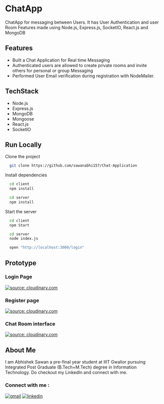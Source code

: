 # ChatApp

ChatApp for messaging between Users. It has User Authentication and user Room Features made using Node.js, Express.js, SocketIO, React.js and MongoDB

## Features

- Built a Chat Application for Real time Messaging
- Authenticated users are allowed to create private rooms and invite others for personal or group Messaging
- Performed User Email verification during registration with NodeMailer.

## TechStack

- Node.js
- Express.js
- MongoDB
- Mongoose
- React.js
- SocketIO

## Run Locally

Clone the project

```bash
  git clone https://github.com/sawanabhi157/Chat-Application
```

Install dependencies

```bash
  cd client
  npm install

  cd server
  npm install
```

Start the server

```bash
  cd client
  npm Start

  cd server
  node index.js

  open "http://localhost:3000/login"
```

## Prototype

### Login Page

<a href="https://res.cloudinary.com/iiitn/image/upload/v1666727359/ChatApp/Login_ceqnxh.png"><img src="https://res.cloudinary.com/iiitn/image/upload/v1666727359/ChatApp/Login_ceqnxh.png" title="source: cloudinary.com" /></a>

### Register page

<a href="https://res.cloudinary.com/iiitn/image/upload/v1666727359/ChatApp/Register_dwfckw.png"><img src="https://res.cloudinary.com/iiitn/image/upload/v1666727359/ChatApp/Register_dwfckw.png" title="source: cloudinary.com" /></a>

### Chat Room interface

<a href="https://res.cloudinary.com/iiitn/image/upload/v1666727359/ChatApp/ChatAppMain_k78y3r.png"><img src="https://res.cloudinary.com/iiitn/image/upload/v1666727359/ChatApp/ChatAppMain_k78y3r.png" title="source: cloudinary.com" /></a>

## About Me

I am Abhishek Sawan a pre-final year student at IIIT Gwalior pursuing Integrated Post Graduate (B.Tech+M.Tech) degree in Information Technology. Do checkout my LinkedIn and connect with me.

### Connect with me :

[![gmail](https://img.shields.io/badge/Gmail-D14836?style=for-the-badge&logo=gmail&logoColor=white)](mailto:sawanabhi157@gmail.com)
[![linkedin](https://img.shields.io/badge/linkedin-0A66C2?style=for-the-badge&logo=linkedin&logoColor=white)](https://www.linkedin.com/in/sawanabhi157/)
